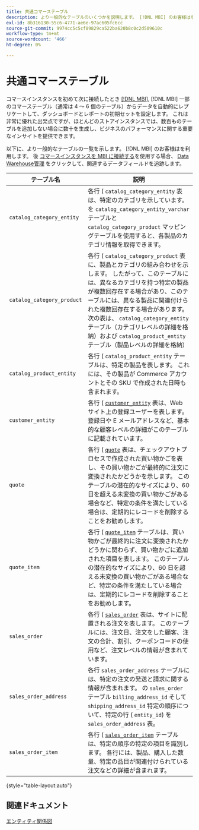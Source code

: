 ```yaml
---
title: 共通コマーステーブル
description: より一般的なテーブルのいくつかを説明します。 [!DNL MBI] のお客様はを利用します。
exl-id: 8b316130-55c6-4771-ae6e-97ac605fc6cc
source-git-commit: 9974cc5c5cf89829ca522ba620b8c0c2d509610c
workflow-type: tm+mt
source-wordcount: '466'
ht-degree: 0%

---
```


# 共通コマーステーブル

コマースインスタンスを初めて次に接続したとき [[!DNL MBI]](../importing-data/integrations/magento.md), [!DNL MBI] 一部のコマーステーブル（通常は 4 ～ 6 個のテーブル）からデータを自動的にレプリケートして、ダッシュボードとレポートの初期セットを設定します。 これは非常に優れた出発点ですが、ほとんどのストアインスタンスでは、数百ものテーブルを追加しない場合に数十を生成し、ビジネスのパフォーマンスに関する重要なインサイトを提供できます。

以下に、より一般的なテーブルの一覧を示します。 [!DNL MBI] のお客様はを利用します。 後 [コマースインスタンスを MBI に接続する](../../data-analyst/importing-data/integrations/magento.md)を使用する場合、 [Data Warehouse管理](../../data-analyst/data-warehouse-mgr/tour-dwm.md) をクリックして、関連するデータフィールドを追跡します。

| テーブル名 | 説明 |
|---|---|
| `catalog_category_entity` | 各行 ( `catalog_category_entity` 表は、特定のカテゴリを示しています。 を `catalog_category_entity_varchar` テーブルと `catalog_category_product` マッピングテーブルを使用すると、各製品のカテゴリ情報を取得できます。 |
| `catalog_category_product` | 各行 ( `catalog_category_product` 表に、製品とカテゴリの組み合わせを示します。 したがって、このテーブルには、異なるカテゴリを持つ特定の製品が複数回存在する場合があり、このテーブルには、異なる製品に関連付けられた複数回存在する場合があります。 次の表は、 `catalog_category_entity` テーブル（カテゴリレベルの詳細を格納）および `catalog_product_entity` テーブル（製品レベルの詳細を格納） |
| `catalog_product_entity` | 各行 ( `catalog_product_entity` テーブルは、特定の製品を表します。 これには、その製品が Commerce アカウントとその SKU で作成された日時も含まれます。 |
| `customer_entity` | 各行 ( [`customer_entity`](../data-warehouse-mgr/cust-ent-table.md) 表は、Web サイト上の登録ユーザーを表します。 登録日や E メールアドレスなど、基本的な顧客レベルの詳細がこのテーブルに記載されています。 |
| `quote` | 各行 ( [`quote`](../data-warehouse-mgr/sales-flat-quote-table.md) 表は、チェックアウトプロセスで作成された買い物かごを表し、その買い物かごが最終的に注文に変換されたかどうかを示します。 このテーブルの潜在的なサイズにより、60 日を超える未変換の買い物かごがある場合など、特定の条件を満たしている場合は、定期的にレコードを削除することをお勧めします。 |
| `quote_item` | 各行 ( [`quote_item`](../data-warehouse-mgr/sales-flat-quote-item-table.md) テーブルは、買い物かごが最終的に注文に変換されたかどうかに関わらず、買い物かごに追加された項目を表します。 このテーブルの潜在的なサイズにより、60 日を超える未変換の買い物かごがある場合など、特定の条件を満たしている場合は、定期的にレコードを削除することをお勧めします。 |
| `sales_order` | 各行 ( [`sales_order`](../data-warehouse-mgr/sales-flat-order-table.md) 表は、サイトに配置される注文を表します。 このテーブルには、注文日、注文をした顧客、注文の合計、割引、クーポンコードの使用など、注文レベルの情報が含まれています。 |
| `sales_order_address` | 各行 `sales_order_address` テーブルには、特定の注文の発送と請求に関する情報が含まれます。 の `sales_order` テーブル `billing_address_id` そして `shipping_address_id` 特定の順序について、特定の行 ( `entity_id`) を `sales_order_address` 表。 |
| `sales_order_item` | 各行 ( [`sales_order_item`](../data-warehouse-mgr/sales-flat-quote-item-table.md) テーブルは、特定の順序の特定の項目を識別します。 各行には、製品、購入した数量、特定の品目が関連付けられている注文などの詳細が含まれます。 |

{style=&quot;table-layout:auto&quot;}

## 関連ドキュメント

[エンティティ関係図](../data-warehouse-mgr/entity-rel-diag.md)
